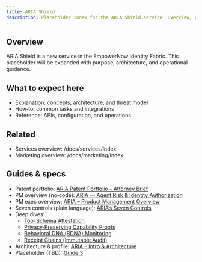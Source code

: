 ```yaml
---
title: ARIA Shield
description: Placeholder index for the ARIA Shield service. Overview, purpose, and links to future how‑to, explanation, and reference docs.
---
```


## Overview

ARIA Shield is a new service in the EmpowerNow Identity Fabric. This placeholder will be expanded with purpose, architecture, and operational guidance.

## What to expect here

- Explanation: concepts, architecture, and threat model
- How‑to: common tasks and integrations
- Reference: APIs, configuration, and operations

## Related

- Services overview: /docs/services/index
- Marketing overview: /docs/marketing/index

## Guides & specs

- Patent portfolio: [ARIA Patent Portfolio – Attorney Brief](./________newdesign_patents)
- PM overview (no‑code): [ARIA — Agent Risk & Identity Authorization](./________newdesign9_pm_guide1)
- PM exec overview: [ARIA – Product Management Overview](./________newdesign9_pm_guide1b)
- Seven controls (plain language): [ARIA’s Seven Controls](./________newdesign9_pm_guide2)
- Deep dives:
  - [Tool Schema Attestation](./________newdesign9_pm_guide4)
  - [Privacy‑Preserving Capability Proofs](./________newdesign9_pm_guide5)
  - [Behavioral DNA (BDNA) Monitoring](./________newdesign9_pm_guide6)
  - [Receipt Chains (Immutable Audit)](./________newdesign9_pm_guide7)
- Architecture & profile: [ARIA – Intro & Architecture](./________newdesign9)
- Placeholder (TBD): [Guide 3](./________newdesign9_pm_guide3)


